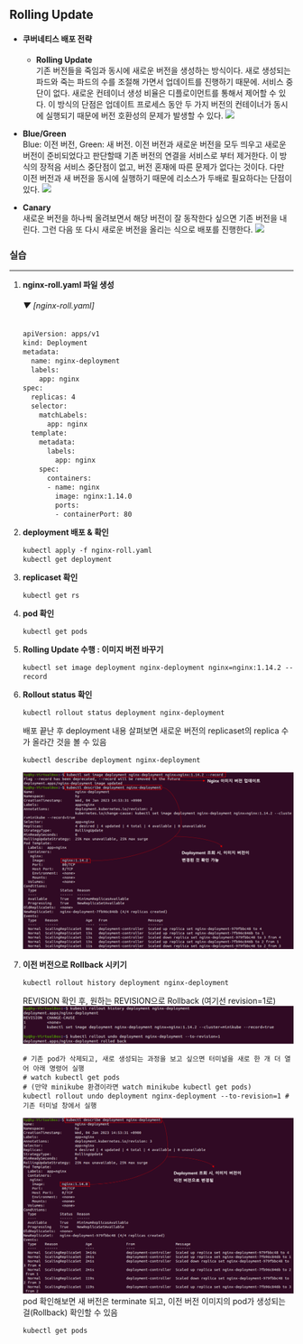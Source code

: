 ## Rolling Update

- #### 쿠버네티스 배포 전략
  - **Rolling Update**  
    기존 버전들을 죽임과 동시에 새로운 버전을 생성하는 방식이다. 새로 생성되는 파드와 죽는 파드의 수를 조절해 가면서 업데이트를 진행하기 때문에. 서비스 중단이 없다. 새로운 컨테이너 생성 비율은 디플로이먼트를 통해서 제어할 수 있다. 이 방식의 단점은 업데이트 프로세스 동안 두 가지 버전의 컨테이너가 동시에 실행되기 때문에 버전 호환성의 문제가 발생할 수 있다. 
    ![](https://img1.daumcdn.net/thumb/R1280x0/?scode=mtistory2&fname=https%3A%2F%2Fblog.kakaocdn.net%2Fdn%2FlU01H%2Fbtq3m0j34v6%2FJhIyprNBdHw8KotabNpJX1%2Fimg.png)  
 
 - **Blue/Green**  
    Blue: 이전 버전, Green: 새 버전. 이전 버전과 새로운 버전을 모두 띄우고 새로운 버전이 준비되었다고 판단할때 기존 버전의 연결을 서비스로 부터 제거한다. 이 방식의 장적음 서비스 중단점이 없고, 버전 혼재에 따른 문제가 없다는 것이다. 다만 이전 버전과 새 버전을 동시에 실행하기 때문에 리소스가 두배로 필요하다는 단점이 있다.
    ![](https://user-images.githubusercontent.com/88528515/209255570-5b610bed-0c68-41ac-b5d8-e9ff2977556b.png)  
 
 - **Canary**  
    새로운 버전을 하나씩 올려보면서 해당 버전이 잘 동작한다 싶으면 기존 버전을 내린다. 그런 다음 또 다시 새로운 버전을 올리는 식으로 배포를 진행한다. 
    ![](https://img1.daumcdn.net/thumb/R1280x0/?scode=mtistory2&fname=https%3A%2F%2Fblog.kakaocdn.net%2Fdn%2FCLYje%2Fbtq3mxPWRel%2FYkXtjWpFyURsCYNSduQ6r1%2Fimg.png)  
    

### 실습
----
1. **nginx-roll.yaml 파일 생성**  

    ###### ▼ [nginx-roll.yaml]
    ```
    apiVersion: apps/v1
    kind: Deployment
    metadata:
      name: nginx-deployment
      labels:
        app: nginx
    spec:
      replicas: 4
      selector:
        matchLabels:
          app: nginx
      template:
        metadata:
          labels:
            app: nginx
        spec:
          containers:
          - name: nginx
            image: nginx:1.14.0
            ports:
            - containerPort: 80
    ```

2. **deployment 배포 & 확인**

    ```
    kubectl apply -f nginx-roll.yaml
    kubectl get deployment
    ```
    
3. **replicaset 확인**

    ```
    kubectl get rs
    ```
    
4. **pod 확인**

    ```
    kubectl get pods
    ```
    
5. **Rolling Update 수행 : 이미지 버전 바꾸기**

    ```
    kubectl set image deployment nginx-deployment nginx=nginx:1.14.2 --record
    ```
    
 6. **Rollout status 확인**
 
    ```
    kubectl rollout status deployment nginx-deployment
    ```
    
    배포 끝난 후 deployment 내용 살펴보면 새로운 버전의 replicaset의 replica 수가 올라간 것을 볼 수 있음
    
    ```
    kubectl describe deployment nginx-deployment
    ```
    ![](https://github.com/KubeHatesMe/datacon-k8s/blob/master/image/rollout.png?raw=true)
 7. **이전 버전으로 Rollback 시키기**
 
    ```
    kubectl rollout history deployment nginx-deployment
    ```
    
    REVISION 확인 후, 원하는 REVISION으로 Rollback (여기선 revision=1로)
    ![](https://github.com/KubeHatesMe/datacon-k8s/blob/master/image/rollback.png?raw=true)
  
    ```
    # 기존 pod가 삭제되고, 새로 생성되는 과정을 보고 싶으면 터미널을 새로 한 개 더 열어 아래 명령어 실행
    # watch kubectl get pods
    # (만약 minikube 환경이라면 watch minikube kubectl get pods)
    kubectl rollout undo deployment nginx-deployment --to-revision=1 # 기존 터미널 창에서 실행
    ```
    ![](https://github.com/KubeHatesMe/datacon-k8s/blob/master/image/after-rollback.png?raw=true)
    pod 확인해보면 새 버전은 terminate 되고, 이전 버전 이미지의 pod가 생성되는 걸(Rollback) 확인할 수 있음
    
    ```
    kubectl get pods
    ```
    

